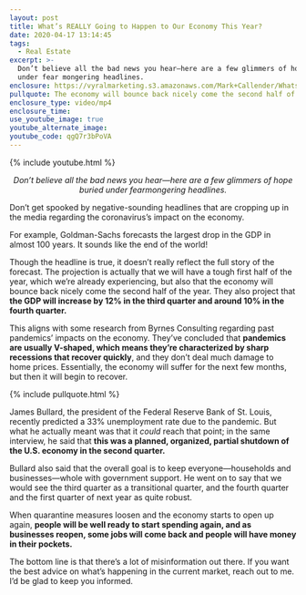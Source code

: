 ```yaml
---
layout: post
title: What’s REALLY Going to Happen to Our Economy This Year?
date: 2020-04-17 13:14:45
tags:
  - Real Estate
excerpt: >-
  Don’t believe all the bad news you hear—here are a few glimmers of hope buried
  under fear mongering headlines.
enclosure: https://vyralmarketing.s3.amazonaws.com/Mark+Callender/Whats+REALLY+Going+to+Happen+to+Our+Economy+This+Year_+(1).mp4
pullquote: The economy will bounce back nicely come the second half of the year.
enclosure_type: video/mp4
enclosure_time:
use_youtube_image: true
youtube_alternate_image:
youtube_code: qgQ7r3bPoVA
---
```


{% include youtube.html %}
<p style="text-align: center;"><em>Don’t believe all the bad news you hear—here are a few glimmers of hope buried under fearmongering headlines.</em></p>

Don’t get spooked by negative-sounding headlines that are cropping up in the media regarding the coronavirus’s impact on the economy.

For example, Goldman-Sachs forecasts the largest drop in the GDP in almost 100 years. It sounds like the end of the world\!

Though the headline is true, it doesn’t really reflect the full story of the forecast. The projection is actually that we will have a tough first half of the year, which we’re already experiencing, but also that the economy will bounce back nicely come the second half of the year. They also project that **the GDP will increase by 12% in the third quarter and around 10% in the fourth quarter.**

This aligns with some research from Byrnes Consulting regarding past pandemics’ impacts on the economy. They’ve concluded that **pandemics are usually V-shaped, which means they’re characterized by sharp recessions that recover quickly**, and they don’t deal much damage to home prices. Essentially, the economy will suffer for the next few months, but then it will begin to recover.

{% include pullquote.html %}

James Bullard, the president of the Federal Reserve Bank of St. Louis, recently predicted a 33% unemployment rate due to the pandemic. But what he actually meant was that it *could* reach that point; in the same interview, he said that **this was a planned, organized, partial shutdown of the U.S. economy in the second quarter.**

Bullard also said that the overall goal is to keep everyone—households and businesses—whole with government support. He went on to say that we would see the third quarter as a transitional quarter, and the fourth quarter and the first quarter of next year as quite robust.

When quarantine measures loosen and the economy starts to open up again, **people will be well ready to start spending again, and as businesses reopen, some jobs will come back and people will have money in their pockets.**

The bottom line is that there’s a lot of misinformation out there. If you want the best advice on what’s happening in the current market, reach out to me. I’d be glad to keep you informed.
